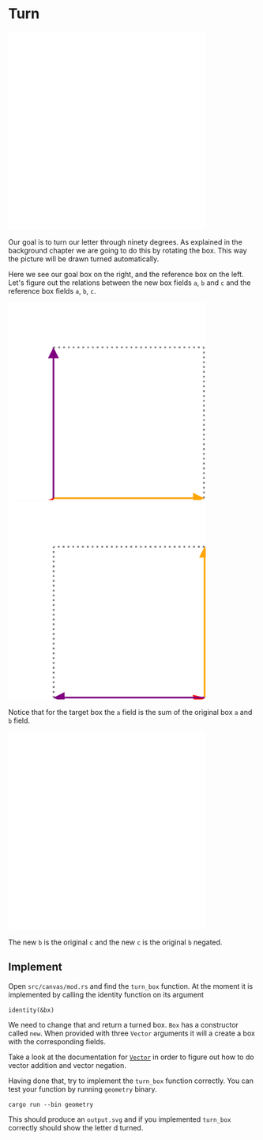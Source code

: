 # Turn
<img src="image/d_turned.svg" alt="The letter d turned" width="400px" height="400px">

Our goal is to turn our letter through ninety degrees. As explained in the
background chapter we are going to do this by rotating the box. This way the
picture will be drawn turned automatically.

Here we see our goal box on the right, and the reference box on the left. Let's
figure out the relations between the new box fields `a`, `b` and `c` and the
reference box fields `a`, `b`, `c`.

<div class="reference">
  <img src="image/box.svg" alt="The standard box for reference" width="400px" height="400px">
  <img src="image/box_turned.svg" alt="The standard box turned" width="400px" height="400px">
</div>

Notice that for the target box the `a` field is the sum of the original box `a`
and `b` field.

<img src="image/vector_sum.svg" alt="Vector sum of a and b" width="400px"
height="400px">

The new `b` is the original `c` and the new `c` is the original `b` negated.

## Implement
Open `src/canvas/mod.rs` and find the `turn_box` function. At the moment it is
implemented by calling the identity function on its argument

```
identity(&bx)
```

We need to change that and return a turned box. `Box` has a constructor called
`new`. When provided with three `Vector` arguments it will a create a box with
the corresponding fields.

Take a look at the documentation for [`Vector`](doc/eschers/index.html) in order
to figure out how to do vector addition and vector negation. 

Having done that, try to implement the `turn_box` function correctly. You can
test your function by running `geometry` binary.

```shell
cargo run --bin geometry
```

This should produce an `output.svg` and if you implemented `turn_box` correctly
should show the letter d turned.
